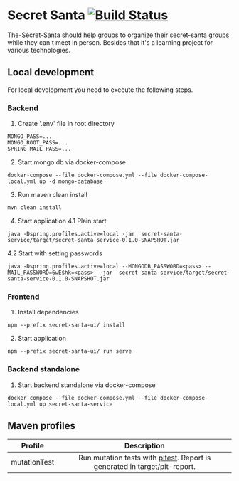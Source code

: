 # Secret Santa [![Build Status](https://travis-ci.org/MrTimeey/secret-santa.svg?branch=master)](https://travis-ci.org/MrTimeey/secret-santa)

The-Secret-Santa should help groups to organize their secret-santa groups while they can't meet in person. 
Besides that it's a learning project for various technologies.


## Local development
For local development you need to execute the following steps.
### Backend
1. Create '.env' file in root directory
```shell
MONGO_PASS=...
MONGO_ROOT_PASS=...
SPRING_MAIL_PASS=...
```
2. Start mongo db via docker-compose
```shell
docker-compose --file docker-compose.yml --file docker-compose-local.yml up -d mongo-database
```
3. Run maven clean install
```shell
mvn clean install
```
4. Start application
4.1 Plain start
```shell
java -Dspring.profiles.active=local -jar  secret-santa-service/target/secret-santa-service-0.1.0-SNAPSHOT.jar
```
4.2 Start with setting passwords
```shell
java -Dspring.profiles.active=local --MONGODB_PASSWORD=<pass> --MAIL_PASSWORD=6wE$hk=<pass>  -jar  secret-santa-service/target/secret-santa-service-0.1.0-SNAPSHOT.jar
```

### Frontend
1. Install dependencies

```shell
npm --prefix secret-santa-ui/ install
```

2. Start application

```shell
npm --prefix secret-santa-ui/ run serve
```

### Backend standalone

1. Start backend standalone via docker-compose

```shell
docker-compose --file docker-compose.yml --file docker-compose-local.yml up secret-santa-service
```

## Maven profiles

| Profile       | Description   |
| ------------- |:-------------:|
| mutationTest  | Run mutation tests with [pitest](https://pitest.org/). Report is generated in target/pit-report. | 
